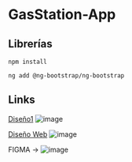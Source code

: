 # GasStation-App

## Librerías
```
npm install
```
```
ng add @ng-bootstrap/ng-bootstrap
```

## Links
[Diseño1](https://dribbble.com/shots/18772651-Petrol-Station-Finder)
![image](https://github.com/user-attachments/assets/c1a437d6-ea4d-4980-8908-bda3517aa69d)

[Diseño Web](https://dribbble.com/shots/6504886-Gas-station)
![image](https://github.com/user-attachments/assets/b59daf67-89ce-48de-a5ef-269d2cf3f6e3)

FIGMA -> ![image](https://github.com/user-attachments/assets/62817e43-171f-40b0-886b-5130fe717a8a)



